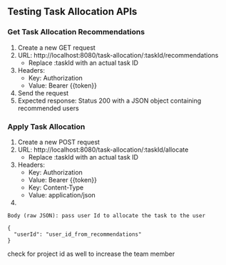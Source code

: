 ## Testing Task Allocation APIs

### Get Task Allocation Recommendations

1. Create a new GET request
2. URL: http://localhost:8080/task-allocation/:taskId/recommendations
   - Replace :taskId with an actual task ID
3. Headers:
   - Key: Authorization
   - Value: Bearer {{token}}
4. Send the request
5. Expected response: Status 200 with a JSON object containing recommended users

### Apply Task Allocation

1. Create a new POST request
2. URL: http://localhost:8080/task-allocation/:taskId/allocate
   - Replace :taskId with an actual task ID
3. Headers:
   - Key: Authorization
   - Value: Bearer {{token}}
   - Key: Content-Type
   - Value: application/json
4.

```
Body (raw JSON): pass user Id to allocate the task to the user

{
  "userId": "user_id_from_recommendations"
}
```


check for project id as well to increase the team member 
